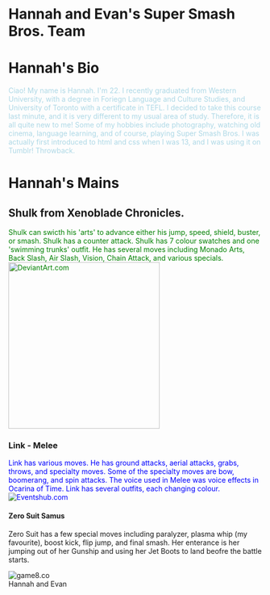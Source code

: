 # Hannah and Evan's Super Smash Bros. Team
<!DOCTYPE html>
<html>
<head>
  <title>Hannah and Evan's Smash Bros. Team!</title>
</head>
<body>

<h1> Hannah's Bio </h1>
<p style="color:lightblue"> Ciao! My name is Hannah. I'm 22. I recently graduated from Western University, with a degree in Foriegn Language and Culture Studies, and University of Toronto with a certificate in TEFL. I decided to take this course last minute, and it is very different to my usual area of study. Therefore, it is all quite new to me! Some of my hobbies include photography, watching old cinema, language learning, and of course, playing Super Smash Bros. I was actually first introduced to html and css when I was 13, and I was using it on Tumblr! Throwback.  



<h1>Hannah's Mains</h1>
<h2>Shulk from Xenoblade Chronicles.</h2>
<p style="color:green">Shulk can swicth his 'arts' to advance either his jump, speed, shield, buster, or smash. Shulk has a counter attack. Shulk has 7 colour swatches and one 'swimming trunks' outfit. He has several moves including Monado Arts, Back Slash, Air Slash, Vision, Chain Attack, and various specials.

<img src="https://images-wixmp-ed30a86b8c4ca887773594c2.wixmp.com/f/e725178a-b86e-41e0-ac6f-e6f030a2d53d/dbg2zff-116ccba4-2715-47da-a786-90c0b4454ec2.jpg/v1/fill/w_600,h_629,q_75,strp/shulk_s_swimming_trunks_by_superfoxdeer_dbg2zff-fullview.jpg?token=eyJ0eXAiOiJKV1QiLCJhbGciOiJIUzI1NiJ9.eyJzdWIiOiJ1cm46YXBwOjdlMGQxODg5ODIyNjQzNzNhNWYwZDQxNWVhMGQyNmUwIiwiaXNzIjoidXJuOmFwcDo3ZTBkMTg4OTgyMjY0MzczYTVmMGQ0MTVlYTBkMjZlMCIsIm9iaiI6W1t7ImhlaWdodCI6Ijw9NjI5IiwicGF0aCI6IlwvZlwvZTcyNTE3OGEtYjg2ZS00MWUwLWFjNmYtZTZmMDMwYTJkNTNkXC9kYmcyemZmLTExNmNjYmE0LTI3MTUtNDdkYS1hNzg2LTkwYzBiNDQ1NGVjMi5qcGciLCJ3aWR0aCI6Ijw9NjAwIn1dXSwiYXVkIjpbInVybjpzZXJ2aWNlOmltYWdlLm9wZXJhdGlvbnMiXX0.2BOXbIPV3YWZCT4TvVn2amQAmOxqvvB_5Brfz00bWRA" alt="DeviantArt.com" width="300" height="330">


<h3>Link - Melee</h3>
<p style="color:blue">Link has various moves. He has ground attacks, aerial attacks, grabs, throws, and specialty moves. Some of the specialty moves are bow, boomerang, and spin attacks. The voice used in Melee was voice effects in Ocarina of Time. Link has several outfits, each changing colour. 

<img src="https://media.eventhubs.com/images/ssbm/character_header_link.jpg" alt="Eventshub.com">


<h4>Zero Suit Samus</h4>
<p>Zero Suit has a few special moves including paralyzer, plasma whip (my favourite), boost kick, flip jump, and final smash. Her enterance is her jumping out of her Gunship and using her Jet Boots to land beofre the battle starts. </p>

<img src="https://img.game8.co/3317036/39f5da33fa792d63f67904b3ffe7c7ad.jpeg/show" alt="game8.co">




<footer>Hannah and Evan</footer>



</body>
</html>